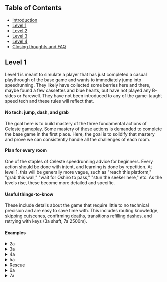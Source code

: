 ## Table of Contents
- [Introduction](#introduction)
- [Level 1](https://github.com/kwan22/habits/blob/main/level1.md)
- [Level 2](https://github.com/kwan22/habits/blob/main/level2.md)
- [Level 3](https://github.com/kwan22/habits/blob/main/level3.md)
- [Level 4](https://github.com/kwan22/habits/blob/main/level4.md)
- [Closing thoughts and FAQ](https://github.com/kwan22/habits/blob/main/conclusions-faq.md)

## Level 1

Level 1 is meant to simulate a player that has just completed a casual playthrough of the base game and wants to immediately jump into speedrunning. They likely have collected some berries here and there, maybe found a few cassettes and blue hearts, but have not played any B-sides or Farewell. They have not been introduced to any of the game-taught speed tech and these rules will reflect that.

#### No tech: jump, dash, and grab  
The goal here is to build mastery of the three fundamental actions of Celeste gameplay. Some mastery of these actions is demanded to complete the base game in the first place. Here, the goal is to solidify that mastery and prove we can consistently handle all the challenges of each room.

#### Plan for every room  
One of the staples of Celeste speedrunning advice for beginners. Every action should be done with intent, and learning is done by repetition. At level 1, this will be generally more vague, such as "reach this platform," "grab this wall," "wait for Oshiro to pass," "stun the seeker here," etc. As the levels rise, these become more detailed and specific.

#### Useful things-to-know  
These include details about the game that require little to no technical precision and are easy to save time with. This includes routing knowledge, skipping cutscenes, confirming deaths, transitions refilling dashes, and retrying with keys (3a shaft, 7a 2500m).

#### Examples

<details>
<summary>2a</summary>

The last Badeline room conveniently has a dev shortcut. Maneuvering under the ice block opens up another shortcut: lining up against the wall above it may be useful. <br>
<img src = "https://github.com/kwan22/habits/blob/main/images/lv1/2a_intervention_dev.webp" width = "480">
  
The plan for the last few coins in the Badeline chase sequence is to never cross your own path. <br>
<img src = "https://github.com/kwan22/habits/blob/main/images/lv1/2a_intervention.png" width = "480">
</details>

<details>
  <summary>3a</summary>
  
Transitions refill dashes! <br>
<img src = "https://github.com/kwan22/habits/blob/main/images/lv1/3a_key1.webp" width = "480">

The "red dot": be aware of when Oshiro is about to charge and ensure you have space to dodge. Whether your strat is able to line up with the Oshiro cycles shown in the clips depends on your movement: apply the red-dot principle to whatever Oshiro cycle you end up settling upon. <br>
    <img src = "https://github.com/kwan22/habits/blob/main/images/lv1/3a_final_1.webp" width = "480">
    <img src = "https://github.com/kwan22/habits/blob/main/images/lv1/3a_final_2.webp" width = "480">
    <img src = "https://github.com/kwan22/habits/blob/main/images/lv1/3a_final_3.webp" width = "480">

</details>

<details>
  <summary>4a</summary>
  Generally, horizontal dashing cuts through strong wind much better than updiagonal dashes <br>
    <img src = "https://github.com/kwan22/habits/blob/main/images/lv1/4a_snowball_4springs.webp" width = "480">
    <img src = "https://github.com/kwan22/habits/blob/main/images/lv1/4a_snowball_final.webp" width = "480">

</details>

<details>
  <summary>5a</summary>
    
  Skip the depths key & door using the secret route for the heart. <br>
  <img src = "https://github.com/kwan22/habits/blob/main/images/lv1/5a_depths_keyskip.png" width = "480">

  Use seekers to hit coins for you. <br>
  <img src = "https://github.com/kwan22/habits/blob/main/images/lv1/5a_unraveling_coin1.webp" width = "480">
  <img src = "https://github.com/kwan22/habits/blob/main/images/lv1/5a_unraveling_2ndlast.webp" width = "480"> 

  Learn to feel comfortable with stunning a charging seeker. Similar to the Oshiro red-dot: make it a priority to deal with these before making progress. Seekers are much smaller and easier to jump over, so stunning them gives you several seconds of free movement. The easiest way to do this is to do a big jump as they approach, and then dash down onto their heads as they pass under you. <br>
  <img src = "https://github.com/kwan22/habits/blob/main/images/lv1/5a_unraveling_final_cut.webp" width = "480"><br>
Aim for the high ground! Try to not let seekers approach you from above: letting them approach you from below or horizontally is much more reliable in jumping on top of them. <br>
  <img src = "https://github.com/kwan22/habits/blob/main/images/lv1/high_ground.png" width = "300">

  Route for getting search keys that avoids the most seekers. <br>
  <img src = "https://github.com/kwan22/habits/blob/main/images/lv1/5a_search_keys.png" alt = "5a_search_keys" width = "960">
</details>

<details>
  <summary>Rescue</summary>
  Theo is a particularly challenging mechanic and deserves its own section.
  
  Avoid confronting a seeker from below, even if it means approaching the seeker intentionally (cue Jojo and Star Wars memes). <br>
  <img src = "https://github.com/kwan22/habits/blob/main/images/lv1/5a_rescue_nofear.webp" alt = "5a_rescue_nofear" width = "480"> <br>
  Stunning a seeker while carrying Theo is a bit trickier since you don't have the luxury of jumping high and then dashing down. A small jump just before the seeker reaches you works well when the seeker is not approaching you from above.
    
  The red-dot principle still applies. Seekers can charge even when they're offscreen and can quickly catch up to you while you're throwing and regrabbing Theo. <br>
<img src = "https://github.com/kwan22/habits/blob/main/images/lv1/5a_rescue_berryroom_cut.webp" width = "480">

  No shame in sending Theo down the swap block first, but we can make this in 1 trip by doing a "dash, grab, and jump" combo instead of the usual "jump, dash, and grab". <br>
  <img src = "https://github.com/kwan22/habits/blob/main/images/lv1/5a_rescue_2seeker_fast.webp" width = "480">

  Stick to the plan: make sure the seeker is stunned if you tried but missed it. <br>
  <img src = "https://github.com/kwan22/habits/blob/main/images/lv1/5a_rescue_seeker_final_1miss_cut.webp" width = "480">
</details>

<details>
  <summary>6a</summary>

  There are 6 route forks between top and bottom routes in Hollows. The 1st and last forks are relatively inconsequential (bottom for 1st fork and top for last fork are generally recommended, pick your favorite), but forks 2-5 should be prescribed.

Go top on both 2nd and 3rd forks. <br>
<img src = "https://github.com/kwan22/habits/blob/main/images/lv1/6a_hollows_2ndsplit.png" width = "480">
<img src = "https://github.com/kwan22/habits/blob/main/images/lv1/6a_hollows_3rdsplit.png" width = "480"> <br>
Go bottom on the 4th and top on the 5th forks. <br>
<img src = "https://github.com/kwan22/habits/blob/main/images/lv1/6a_hollows_4th5thsplit.png" width = "960">

In the large falling room in Reflection (the checkpoint), do not take the 2nd shortcut, it skips a mid-room checkpoint (and is not fast when taking the 3rd shortcut). <br>
<img src = "https://github.com/kwan22/habits/blob/main/images/lv1/6a_reflection_route.png" width = "480">

</details>
<details>
<summary>7a</summary>
Take the berry route which can be easily accessed by using transitions to refill dashes. <br>
<img src = "https://github.com/kwan22/habits/blob/main/images/lv1/7a_2k_toproute.webp" width = "480">
  
</details>
